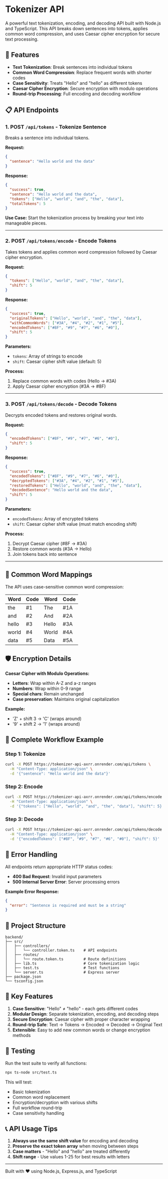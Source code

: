 # Tokenizer API

A powerful text tokenization, encoding, and decoding API built with Node.js and TypeScript. This API breaks down sentences into tokens, applies common word compression, and uses Caesar cipher encryption for secure text processing.

## 🚀 Features

- **Text Tokenization**: Break sentences into individual tokens
- **Common Word Compression**: Replace frequent words with shorter codes
- **Case Sensitivity**: Treats "Hello" and "hello" as different tokens
- **Caesar Cipher Encryption**: Secure encryption with modulo operations
- **Round-trip Processing**: Full encoding and decoding workflow

## 📋 API Endpoints

### 1. **POST `/api/tokens` - Tokenize Sentence**

Breaks a sentence into individual tokens.

**Request:**

```json
{
  "sentence": "Hello world and the data"
}
```

**Response:**

```json
{
  "success": true,
  "sentence": "Hello world and the data",
  "tokens": ["Hello", "world", "and", "the", "data"],
  "totalTokens": 5
}
```

**Use Case:** Start the tokenization process by breaking your text into manageable pieces.

---

### 2. **POST `/api/tokens/encode` - Encode Tokens**

Takes tokens and applies common word compression followed by Caesar cipher encryption.

**Request:**

```json
{
  "tokens": ["Hello", "world", "and", "the", "data"],
  "shift": 5
}
```

**Response:**

```json
{
  "success": true,
  "originalTokens": ["Hello", "world", "and", "the", "data"],
  "withCommonWords": ["#3A", "#4", "#2", "#1", "#5"],
  "encodedTokens": ["#8F", "#9", "#7", "#6", "#0"],
  "shift": 5
}
```

**Parameters:**

- `tokens`: Array of strings to encode
- `shift`: Caesar cipher shift value (default: 5)

**Process:**

1. Replace common words with codes (Hello → #3A)
2. Apply Caesar cipher encryption (#3A → #8F)

---

### 3. **POST `/api/tokens/decode` - Decode Tokens**

Decrypts encoded tokens and restores original words.

**Request:**

```json
{
  "encodedTokens": ["#8F", "#9", "#7", "#6", "#0"],
  "shift": 5
}
```

**Response:**

```json
{
  "success": true,
  "encodedTokens": ["#8F", "#9", "#7", "#6", "#0"],
  "decryptedTokens": ["#3A", "#4", "#2", "#1", "#5"],
  "restoredTokens": ["Hello", "world", "and", "the", "data"],
  "decodedSentence": "Hello world and the data",
  "shift": 5
}
```

**Parameters:**

- `encodedTokens`: Array of encrypted tokens
- `shift`: Caesar cipher shift value (must match encoding shift)

**Process:**

1. Decrypt Caesar cipher (#8F → #3A)
2. Restore common words (#3A → Hello)
3. Join tokens back into sentence

---

## 🔧 Common Word Mappings

The API uses case-sensitive common word compression:

| Word  | Code | Word  | Code |
| ----- | ---- | ----- | ---- |
| the   | #1   | The   | #1A  |
| and   | #2   | And   | #2A  |
| hello | #3   | Hello | #3A  |
| world | #4   | World | #4A  |
| data  | #5   | Data  | #5A  |

## 🛡️ Encryption Details

**Caesar Cipher with Modulo Operations:**

- **Letters**: Wrap within A-Z and a-z ranges
- **Numbers**: Wrap within 0-9 range
- **Special chars**: Remain unchanged
- **Case preservation**: Maintains original capitalization

**Example:**

- 'Z' + shift 3 → 'C' (wraps around)
- '9' + shift 2 → '1' (wraps around)

## 📝 Complete Workflow Example

### Step 1: Tokenize

```bash
curl -X POST https://tokenizer-api-axrr.onrender.com/api/tokens \
  -H "Content-Type: application/json" \
  -d '{"sentence": "Hello world and the data"}'
```

### Step 2: Encode

```bash
curl -X POST https://tokenizer-api-axrr.onrender.com/api/tokens/encode \
  -H "Content-Type: application/json" \
  -d '{"tokens": ["Hello", "world", "and", "the", "data"], "shift": 5}'
```

### Step 3: Decode

```bash
curl -X POST https://tokenizer-api-axrr.onrender.com/api/tokens/decode \
  -H "Content-Type: application/json" \
  -d '{"encodedTokens": ["#8F", "#9", "#7", "#6", "#0"], "shift": 5}'
```

## 🚨 Error Handling

All endpoints return appropriate HTTP status codes:

- **400 Bad Request**: Invalid input parameters
- **500 Internal Server Error**: Server processing errors

**Example Error Response:**

```json
{
  "error": "Sentence is required and must be a string"
}
```

## 📁 Project Structure

```
backend/
├── src/
│   ├── controllers/
│   │   └── controller.token.ts    # API endpoints
│   ├── routes/
│   │   └── route.token.ts         # Route definitions
│   ├── lib.ts                     # Core tokenization logic
│   ├── test.ts                    # Test functions
│   └── server.ts                  # Express server
├── package.json
└── tsconfig.json
```

## 🔄 Key Features

1. **Case Sensitive**: "Hello" ≠ "hello" - each gets different codes
2. **Modular Design**: Separate tokenization, encoding, and decoding steps
3. **Secure Encryption**: Caesar cipher with proper character wrapping
4. **Round-trip Safe**: Text → Tokens → Encoded → Decoded → Original Text
5. **Extensible**: Easy to add new common words or change encryption methods

## 🧪 Testing

Run the test suite to verify all functions:

```bash
npx ts-node src/test.ts
```

This will test:

- Basic tokenization
- Common word replacement
- Encryption/decryption with various shifts
- Full workflow round-trip
- Case sensitivity handling

## 📞 API Usage Tips

1. **Always use the same shift value** for encoding and decoding
2. **Preserve the exact token array** when moving between steps
3. **Case matters** - "Hello" and "hello" are treated differently
4. **Shift range** - Use values 1-25 for best results with letters

---

Built with ❤️ using Node.js, Express.js, and TypeScript
